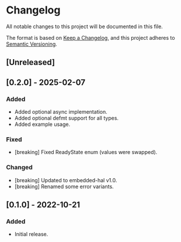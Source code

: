 # Changelog

All notable changes to this project will be documented in this file.

The format is based on [Keep a Changelog](https://keepachangelog.com/en/1.1.0/),
and this project adheres to [Semantic Versioning](https://semver.org/spec/v2.0.0.html).

## [Unreleased]

## [0.2.0] - 2025-02-07

### Added

- Added optional async implementation.
- Added optional defmt support for all types.
- Added example usage.

### Fixed

- [breaking] Fixed ReadyState enum (values were swapped).

### Changed

- [breaking] Updated to embedded-hal v1.0.
- [breaking] Renamed some error variants.

## [0.1.0] - 2022-10-21

### Added

- Initial release.
